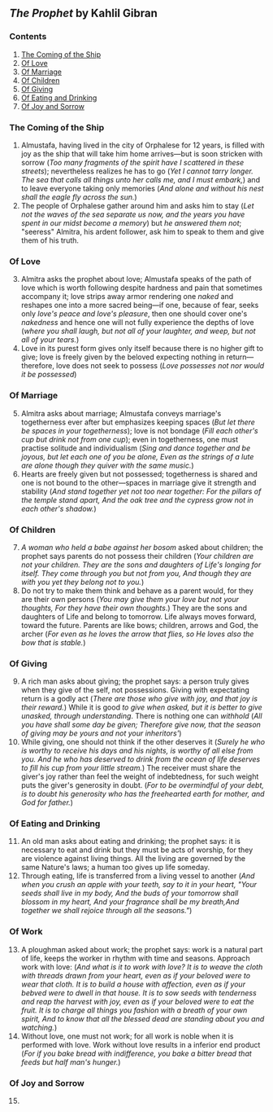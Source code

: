 ## _The Prophet_ by Kahlil Gibran

### Contents

1. [The Coming of the Ship](#the-coming-of-the-ship)
2. [Of Love](#of-love)
3. [Of Marriage](#of-marriage)
4. [Of Children](#of-children)
5. [Of Giving](#of-giving)
6. [Of Eating and Drinking](#of-eating-and-drinking)
7. [Of Joy and Sorrow](#of-joy-and-sorrow)

### The Coming of the Ship

1. Almustafa, having lived in the city of Orphalese for 12 years, is filled with joy as the ship that will take him home arrives—but is soon stricken with sorrow (_Too many fragments of the spirit have I scattered in these streets_); nevertheless realizes he has to go (_Yet I cannot tarry longer. The sea that calls all things unto her calls me, and I must embark,_) and to leave everyone taking only memories (_And alone and without his nest shall the eagle fly across the sun._)
2. The people of Orphalese gather around him and asks him to stay (_Let not the waves of the sea separate us now, and the years you have spent in
our midst become a memory_) but _he answered them not_; "seeress" Almitra, his ardent follower, ask him to speak to them and give them of his truth.

### Of Love

3. Almitra asks the prophet about love; Almustafa speaks of the path of love which is worth following despite hardness and pain that sometimes accompany it; love strips away armor rendering one _naked_ and reshapes one into a more sacred being—if one, because of fear, seeks only _love's peace and love's pleasure_, then one should cover one's _nakedness_ and hence one will not fully experience the depths of love (_where you
shall laugh, but not all of your laughter,
and weep, but not all of your tears._)
4. Love in its purest form gives only itself because there is no higher gift to give; love is freely given by the beloved expecting nothing in return—therefore, love does not seek to possess (_Love possesses not nor would it be possessed_)

### Of Marriage

5. Almitra asks about marriage; Almustafa conveys marriage's togetherness ever after but emphasizes keeping spaces (_But let there be spaces in your togetherness_); love is not bondage (_Fill each other's cup but drink not from
one cup_); even in togetherness, one must practise solitude and individualism (_Sing and dance together and be joyous, but let each one of you be alone, Even as the strings of a lute are alone though they quiver with the same music._)
6. Hearts are freely given but not possessed; togetherness is shared and one is not bound to the other—spaces in marriage give it strength and stability (_And stand together yet not too near together: For the pillars of the temple stand apart, And the oak tree and the cypress grow not in each other's shadow._)

### Of Children

7. _A woman who held a babe against her bosom_ asked about children; the prophet says parents do not possess their children (_Your children are not your children. They are the sons and daughters of Life's longing for itself. They come through you but not from you, And though they are with you yet they
belong not to you._)
8. Do not try to make them think and behave as a parent would, for they are their own persons (_You may give them your love but not your thoughts, For they have their own thoughts_.) They are the sons and daughters of Life and belong to tomorrow. Life always moves forward, toward the future. Parents are like bows; children, arrows and God, the archer (_For even as he loves the arrow that flies, so He loves also the bow that is stable._)

### Of Giving

9. A rich man asks about giving; the prophet says: a person truly gives when they give of the self, not possessions. Giving with expectating return is a godly act (_There are those who give with joy, and that joy is their reward._) While it is good _to give when asked, but it is better to give unasked, through understanding_. There is nothing one can _withhold_ (_All you have shall some day be given; Therefore give now, that the season of giving may be yours and not your inheritors'_)
10. While giving, one should not think if the other deserves it (_Surely he who is worthy to receive his days and his nights, is worthy of all else
from you. And he who has deserved to drink from the ocean of life deserves to fill his cup from your little stream._) The receiver must share the giver's joy rather than feel the weight of indebtedness, for such weight puts the giver's generosity in doubt. (_For to be overmindful of your debt, is
to doubt his generosity who has the free­hearted earth for mother, and God for father._)

### Of Eating and Drinking

11. An old man asks about eating and drinking; the prophet says: it is necessary to eat and drink but they must be acts of worship, for they are violence against living things. All the living are governed by the same Nature's laws; a human too gives up life someday.
12. Through eating, life is transferred from a living vessel to another (_And when you crush an apple with your teeth, say to it in your heart, "Your seeds shall live in my body, And the buds of your tomorrow shall blossom in my heart,
And your fragrance shall be my breath,And together we shall rejoice through all the seasons."_)

### Of Work

13. A ploughman asked about work; the prophet says: work is a natural part of life, keeps the worker in rhythm with time and seasons. Approach work with love: (_And what is it to work with love? It is to weave the cloth with threads drawn from your heart, even as if your beloved were to wear that cloth. It is to build a house with affection, even as if your bebved were to dwell in that house. It is to sow seeds with tenderness and reap the harvest with joy, even as if your beloved were to eat the fruit. It is to charge all things you fashion with a breath of your own spirit, And to know that all the blessed dead are standing about you and watching._)
14. Without love, one must not work; for all work is noble when it is performed with love. Work without love results in a inferior end product (_For if you bake bread with indifference, you bake a bitter bread that feeds but
half man's hunger._)

### Of Joy and Sorrow

15. 
